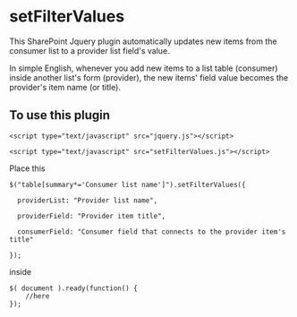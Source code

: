 # setFilterValues
This SharePoint Jquery plugin automatically updates new items from the consumer list to a provider list field's value.

In simple English, whenever you add new items to a list table (consumer) inside another list's form (provider), the new items' field value becomes the provider's item name (or title).


## To use this plugin

```
<script type="text/javascript" src="jquery.js"></script>

<script type="text/javascript" src="setFilterValues.js"></script>
```
Place this 
`````````
$("table[summary*='Consumer list name']").setFilterValues({

  providerList: "Provider list name", 

  providerField: "Provider item title", 
  
  consumerField: "Consumer field that connects to the provider item's title"

});

`````````

inside
```
$( document ).ready(function() {
    //here
});
```
